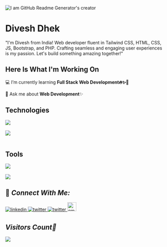 ![I am GitHub Readme Generator's creator](https://media.licdn.com/dms/image/D4D16AQENSuAtV_dEbw/profile-displaybackgroundimage-shrink_350_1400/0/1693012044017?e=1698278400&v=beta&t=wK_d5STW5HrxrMMX0KmJRbe1A6zwSn2L1aenXAwIccM)
# Divesh Dhek
"I'm Divesh from India! Web developer fluent in Tailwind CSS, HTML, CSS, JS, Bootstrap, and PHP. Crafting seamless and engaging user experiences is my passion. Let's build something amazing together!"


## Here Is What I'm Working On
💻 I’m currently learning **Full Stack Web Development🔥✨🚀**

🤔 Ask me about **Web Development**✨

<!-- <p align="left"> <img src="https://img.shields.io/badge/html5-%23E34F26.svg?style=for-the-badge&logo=html5&logoColor=white" />  <img alt="CSS3" src="https://img.shields.io/badge/css3-%231572B6.svg?style=for-the-badge&logo=css3&logoColor=white"/>  <img alt="JavaScript" src="https://img.shields.io/badge/javascript-%23F7DF1E.svg?style=for-the-badge&logo=javascript&logoColor=white"/> <img alt="C" src="https://img.shields.io/badge/c-%2300599C.svg?style=for-the-badge&logo=c&logoColor=white"> <img alt="C++" src="https://img.shields.io/badge/c++-%2300599C.svg?style=for-the-badge&logo=c%2B%2B&logoColor=white"/>
<img alt="python" src="https://img.shields.io/badge/python-%230F3053.svg?style=for-the-badge&logo=python&logoColor=white"/>
<img alt="php" src="https://img.shields.io/badge/php-%238A2BE2.svg?style=for-the-badge&logo=php&logoColor=white"/>
</p>
<br> -->

## Technologies

  <a href="https://skillicons.dev">
    <img src="https://skillicons.dev/icons?i=html,css,js,jquery,nodejs,expressjs,react,bootstrap,tailwind css" />
  </a>
  <br>
  <br>
 <a href="https://skillicons.dev">
  <img src="https://skillicons.dev/icons?i=php,python,c,c++" />
</a>
  <br>
  <br>

<!--
<div align="left">
  <img src="https://cdn.jsdelivr.net/gh/devicons/devicon/icons/react/react-original.svg" height="40" alt="react logo"  />
  <img width="12" />
  <img src="https://cdn.jsdelivr.net/gh/devicons/devicon/icons/express/express-original.svg" height="40" alt="express logo"  />
  <img width="12" />
  <img src="https://cdn.jsdelivr.net/gh/devicons/devicon/icons/nodejs/nodejs-original.svg" height="40" alt="nodejs logo"  />
  <img width="12" />
  <img src="https://cdn.jsdelivr.net/gh/devicons/devicon/icons/mongodb/mongodb-original.svg" height="40" alt="mongodb logo"  />
  <img width="12" />
  <img src="https://cdn.jsdelivr.net/gh/devicons/devicon/icons/mysql/mysql-original.svg" height="40" alt="mysql logo"  />
  <img width="12" />
  <img src="https://cdn.jsdelivr.net/gh/devicons/devicon/icons/postgresql/postgresql-original.svg" height="40" alt="postgresql logo"  />
  <img width="12" />
  <img src="https://cdn.jsdelivr.net/gh/devicons/devicon/icons/c/c-original.svg" height="40" alt="c logo"  />
  <img width="12" />
  <img src="https://cdn.jsdelivr.net/gh/devicons/devicon/icons/cplusplus/cplusplus-original.svg" height="40" alt="cplusplus logo"  />
  <img width="12" />
  <img src="https://cdn.jsdelivr.net/gh/devicons/devicon/icons/python/python-original.svg" height="40" alt="python logo"  />
  <img width="12" />
  <img src="https://cdn.jsdelivr.net/gh/devicons/devicon/icons/django/django-plain.svg" height="40" alt="django logo"  />
  <img width="12" />
  <img src="https://cdn.jsdelivr.net/gh/devicons/devicon/icons/tensorflow/tensorflow-original.svg" height="40" alt="tensorflow logo"  />
  <img width="12" />
  <img src="https://cdn.jsdelivr.net/gh/devicons/devicon/icons/pytorch/pytorch-original.svg" height="40" alt="pytorch logo"  />
  <img width="12" />
  <img src="https://cdn.jsdelivr.net/gh/devicons/devicon/icons/nextjs/nextjs-original.svg" height="40" alt="nextjs logo"  />
  <img width="12" />
  <img src="https://cdn.jsdelivr.net/gh/devicons/devicon/icons/redux/redux-original.svg" height="40" alt="redux logo"  />
  <img width="12" />
  <img src="https://cdn.jsdelivr.net/gh/devicons/devicon/icons/flutter/flutter-original.svg" height="40" alt="flutter logo"  />
  <img width="12" />
  <img src="https://cdn.jsdelivr.net/gh/devicons/devicon/icons/dart/dart-original.svg" height="40" alt="dart logo"  />
  <img width="12" />
  <img src="https://cdn.jsdelivr.net/gh/devicons/devicon/icons/android/android-original.svg" height="40" alt="android logo"  />
  <img width="12" />
  <img src="https://cdn.jsdelivr.net/gh/devicons/devicon/icons/bootstrap/bootstrap-original.svg" height="40" alt="bootstrap logo"  />
  <img width="12" />
  <img src="https://cdn.jsdelivr.net/gh/devicons/devicon/icons/firebase/firebase-plain.svg" height="40" alt="firebase logo"  />
  <img width="12" />
  <img src="https://cdn.jsdelivr.net/gh/devicons/devicon/icons/linux/linux-original.svg" height="40" alt="linux logo"  />
</div> -->



## Tools
 <a href="https://skillicons.dev">
 <img src="https://skillicons.dev/icons?i=vscode,git,github,netlify,postman" />
</a>

 <!--<p><img alt="Visual Studio Code" src="https://img.shields.io/badge/Visual%20Studio%20Code-0078d7.svg?style=for-the-badge&logo=visual-studio-code&logoColor=white"/> <img alt="Git" src="https://img.shields.io/badge/git-%23F05033.svg?style=for-the-badge&logo=git&logoColor=white"/> <img alt="GitHub" src="https://img.shields.io/badge/github-%23121011.svg?style=for-the-badge&logo=github&logoColor=white" /> <img alt="Notion" src="https://img.shields.io/badge/Notion-%23000000.svg?style=for-the-badge&logo=notion&logoColor=white" /> <img src="https://img.shields.io/badge/Hashnode-2962FF?style=for-the-badge&logo=hashnode&logoColor=white" /></p>
<br> -->
<br>
<br>
<div style="display: flex; flex-direction: row;">
<!--  <img class="img" src="https://github-readme-stats.vercel.app/api?username=diveshnew&show_icons=true&theme=radical" /> -->
 <img class="img" src="https://github-readme-stats.vercel.app/api/top-langs/?username=diveshnew&theme=radical&layout=compact" />
</div>

 ## 🤝 _Connect With Me:_  

 <a href= "https://www.linkedin.com/in/diveshdhek1">
<img src=https://img.shields.io/badge/linkedin-blue.svg?&style=for-the-badge&logo=linkedin&logoColor=white alt=linkedin style="margin-bottom: 5px;" />
</a>
<a href="https://twitter.com/diveshdhek" target="_blank">
<img src=https://img.shields.io/badge/twitter-darkblue.svg?&style=for-the-badge&logo=twitter&logoColor=white alt=twitter style="margin-bottom: 5px;" />
</a>
<a href="https://instagram.com/diveshdhek" target="_blank">
<img src=https://img.shields.io/badge/instagram-%23E4405F.svg?&style=for-the-badge&logo=instagram&logoColor=white alt=twitter style="margin-bottom: 5px;" />
</a>
<a href="mailto://workwithdivesh@gmail.com" target="_blank">
    <img src="https://img.shields.io/static/v1?message=Gmail&logo=gmail&label=&color=D14836&logoColor=white&labelColor=&style=for-the-badge" height="28" alt="gmail logo"  />
  </a>
<!-- [<img src='https://cdn.jsdelivr.net/npm/simple-icons@3.0.1/icons/icloud.svg' alt='website' height='40'>](https://diveshnew.github.io/Personal-Website/)   -->


## _Visitors Count🚶_<br>
  <img src="https://komarev.com/ghpvc/?username=diveshnew&color=blue&style=for-the-badge" />
<br>
